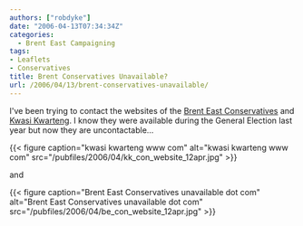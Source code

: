 ```yaml
---
authors: ["robdyke"]
date: "2006-04-13T07:34:34Z"
categories:
  - Brent East Campaigning
tags:
- Leaflets
- Conservatives
title: Brent Conservatives Unavailable?
url: /2006/04/13/brent-conservatives-unavailable/
---
```

I've been trying to contact the websites of the [Brent East Conservatives](http://www.brenteastconservatives.com/) and [Kwasi Kwarteng](http://www.kwasikwarteng.com/). I know they were available during the General Election last year but now they are uncontactable...

{{< figure caption="kwasi kwarteng www com" alt="kwasi kwarteng www com" src="/pubfiles/2006/04/kk_con_website_12apr.jpg" >}}

and

{{< figure caption="Brent East Conservatives unavailable dot com" alt="Brent East Conservatives unavailable dot com" src="/pubfiles/2006/04/be_con_website_12apr.jpg" >}}